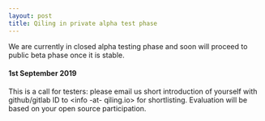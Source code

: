 ```yaml
---
layout: post
title: Qiling in private alpha test phase
---
```


We are currently in closed alpha testing phase and soon will proceed to public beta phase once it is stable.

#### 1st September 2019
This is a call for testers: please email us short introduction of yourself with github/gitlab ID to <info -at- qiling.io> for shortlisting. Evaluation will be based on your open source participation.
